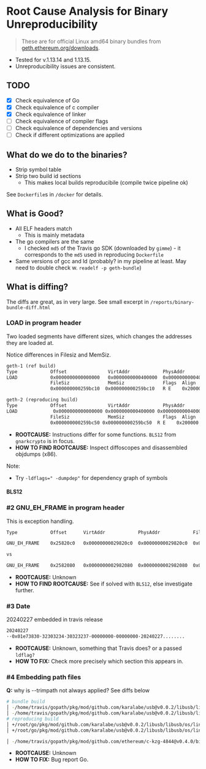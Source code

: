 # Root Cause Analysis for Binary Unreproducibility

> These are for official Linux amd64 binary bundles from [geth.ethereum.org/downloads](https://geth.ethereum.org/downloads).

- Tested for v.1.13.14 and 1.13.15.
- Unreproducibility issues are consistent.

## TODO

- [x] Check equivalence of Go
- [x] Check equivalence of c compiler
- [x] Check equivalence of linker
- [ ] Check equivalence of compiler flags
- [ ] Check equivalence of dependencies and versions
- [ ] Check if different optimizations are applied

## What do we do to the binaries?

- Strip symbol table
- Strip two build id sections
  - This makes local builds reproducibile (compile twice pipeline ok)

See `Dockerfile`s in `/docker` for details.

## What is Good?

- All ELF headers match
  - This is mainly metadata
- The go compilers are the same
  - I checked `md5` of the Travis go SDK (downloaded by `gimme`) - it corresponds to the `md5` used in reproducing `Dockerfile`
- Same versions of gcc and ld (probably? in my pipeline at least. May need to double check w. `readelf -p geth-bundle`)

## What is diffing?

The diffs are great, as in very large. See small excerpt in `/reports/binary-bundle-diff.html`

### LOAD in program header

Two loaded segments have different sizes, which changes the addresses they are loaded at.

Notice differences in Filesiz and MemSiz.

```txt
geth-1 (ref build)
Type            Offset               VirtAddr            PhysAddr
LOAD            0x0000000000000000   0x0000000000400000  0x0000000000400000
                FileSiz              MemSiz              Flags  Align
                0x000000000259bc10  0x000000000259bc10   R E    0x200000
```

```txt
geth-2 (reproducing build)
Type            Offset               VirtAddr            PhysAddr
LOAD             0x0000000000000000 0x0000000000400000 0x0000000000400000
                FileSiz              MemSiz              Flags  Align
                0x000000000259bc50 0x000000000259bc50  R E    0x200000
```

- **ROOTCAUSE:** Instructions differ for some functions. `BLS12` from `gnarkcrypto` is in focus.
- **HOW TO FIND ROOTCAUSE:** Inspect diffoscopes and disassembled objdumps (x86).

Note:

- Try `-ldflags=" -dumpdep"` for dependency graph of symbols

#### BLS12





### #2 GNU_EH_FRAME in program header

This is exception handling.

```txt
Type            Offset      VirtAddr            PhysAddr            FileSiz     MemSiz     Flg  Align

GNU_EH_FRAME    0x25820c0   0x00000000029820c0  0x00000000029820c0  0x003afc    0x003afc    R     0x4

vs

GNU_EH_FRAME    0x2582080   0x0000000002982080  0x0000000002982080  0x003afc    0x003afc    R   0x4
```

- **ROOTCAUSE:** Unknown
- **HOW TO FIND ROOTCAUSE:** See if solved with `BLS12`, else investigate further.

### #3 Date

20240227 embedded in travis release

```txt
20240227
··0x01e73830·32303234·30323237·00000000·00000000·20240227........
```

- **ROOTCAUSE:** Unknown, something that Travis does? or a passed `ldflag?`
- **HOW TO FIX:** Check more precisely which section this appears in.

### #4 Embedding path files

**Q:** why is --trimpath not always applied? See diffs below

```sh
# bundle build
│ -/home/travis/gopath/pkg/mod/github.com/karalabe/usb@v0.0.2/libusb/libusb/os/linux_netlink.c
│ -/home/travis/gopath/pkg/mod/github.com/karalabe/usb@v0.0.2/libusb/libusb/os/linux_usbfs.c
# reproducing build
│ +/root/go/pkg/mod/github.com/karalabe/usb@v0.0.2/libusb/libusb/os/linux_netlink.c
│ +/root/go/pkg/mod/github.com/karalabe/usb@v0.0.2/libusb/libusb/os/linux_usbfs.c

│ -/home/travis/gopath/pkg/mod/github.com/ethereum/c-kzg-4844@v0.4.0/bindings/go/../../src/c_kzg_4844.c
```

- **ROOTCAUSE:** Unknown
- **HOW TO FIX:** Bug report Go.
